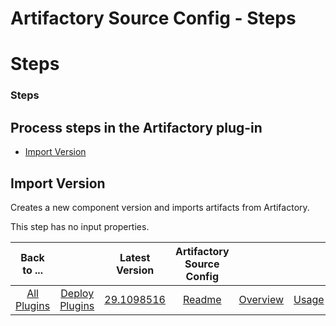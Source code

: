 
Artifactory Source Config - Steps
=================================

# Steps



### Steps





Process steps in the Artifactory plug-in
----------------------------------------


* [Import 
Version](#import_version)




Import Version
--------------


Creates a new component version and imports artifacts from
 Artifactory.


This step has no input properties.





|Back to ...||Latest Version|Artifactory Source Config |||||
| :---: | :---: | :---: | :---: | :---: | :---: | :---: | :---: |
|[All Plugins](../../index.md)|[Deploy Plugins](../README.md)|[29.1098516](https://raw.githubusercontent.com/UrbanCode/IBM-UCD-PLUGINS/main/files/ArtifactorySourceConfig/ArtifactorySourceConfig-29.1098516.zip)|[Readme](README.md)|[Overview](overview.md)|[Usage](usage.md)|[Roles](roles.md)|[Downloads](downloads.md)|
